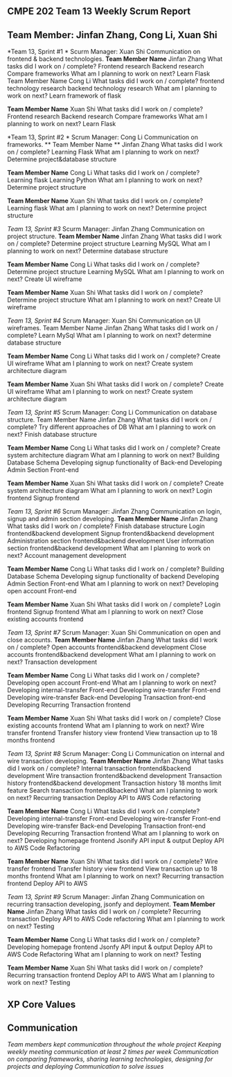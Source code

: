 ## CMPE 202 Team 13 Weekly Scrum Report
## Team Member: Jinfan Zhang, Cong Li, Xuan Shi

*Team 13, Sprint #1 *
Scurm Manager: Xuan Shi
Communication on frontend & backend technologies.
**Team Member Name**
Jinfan Zhang
What tasks did I work on / complete?
Frontend research
Backend research 
Compare frameworks
What am I planning to work on next?
Learn Flask 
Team Member Name
Cong Li
What tasks did I work on / complete?
frontend technology research
backend technology research
What am I planning to work on next?
Learn framework of flask

**Team Member Name**
Xuan Shi
What tasks did I work on / complete?
Frontend research
Backend research 
Compare frameworks
What am I planning to work on next?
Learn Flask 

*Team 13, Sprint #2 *
Scrum Manager: Cong Li
Communication on frameworks.
** Team Member Name **
Jinfan Zhang
What tasks did I work on / complete?
Learning Flask
What am I planning to work on next?
Determine project&database structure

**Team Member Name**
Cong Li
What tasks did I work on / complete?
Learning flask
Learning Python
What am I planning to work on next?
Determine project structure

**Team Member Name**
Xuan Shi
What tasks did I work on / complete?
Learning flask
What am I planning to work on next?
Determine project structure




*Team 13, Sprint #3*
Scurm Manager: Jinfan Zhang
Communication on project structure.
**Team Member Name**
Jinfan Zhang
What tasks did I work on / complete?
Determine project structure
Learning MySQL
What am I planning to work on next?
Determine database structure

**Team Member Name**
Cong Li
What tasks did I work on / complete?
Determine project structure
Learning MySQL
What am I planning to work on next?
Create UI wireframe

**Team Member Name**
Xuan Shi
What tasks did I work on / complete?
Determine project structure
What am I planning to work on next?
Create UI wireframe

*Team 13, Sprint #4*
Scrum Manager: Xuan Shi
Communication on UI wireframes.
Team Member Name
Jinfan Zhang
What tasks did I work on / complete?
Learn MySql
What am I planning to work on next?
determine database structure

**Team Member Name**
Cong Li
What tasks did I work on / complete?
Create UI wireframe
What am I planning to work on next?
Create system architecture diagram

**Team Member Name**
Xuan Shi
What tasks did I work on / complete?
Create UI wireframe
What am I planning to work on next?
Create system architecture diagram

*Team 13, Sprint #5*
Scrum Manager: Cong Li
Communication on database structure.
Team Member Name
Jinfan Zhang
What tasks did I work on / complete?
Try different approaches of DB
What am I planning to work on next?
Finish database structure

**Team Member Name**
Cong Li
What tasks did I work on / complete?
Create system architecture diagram
What am I planning to work on next?
Building Database Schema
Developing signup functionality of Back-end
Developing Admin Section Front-end

**Team Member Name**
Xuan Shi
What tasks did I work on / complete?
Create system architecture diagram
What am I planning to work on next?
Login frontend
Signup frontend

*Team 13, Sprint #6*
Scrum Manager: Jinfan Zhang
Communication on login, signup and admin section developing.
**Team Member Name**
Jinfan Zhang
What tasks did I work on / complete?
Finish database structure
Login frontend&backend development
Signup frontend&backend development
Administration section frontend&backend development
User information section frontend&backend development
What am I planning to work on next?
Account management development

**Team Member Name**
Cong Li
What tasks did I work on / complete?
Building Database Schema
Developing signup functionality of backend
Developing Admin Section Front-end
What am I planning to work on next?
Developing open account Front-end

**Team Member Name**
Xuan Shi
What tasks did I work on / complete?
Login frontend
Signup frontend
What am I planning to work on next?
Close existing accounts frontend

*Team 13, Sprint #7*
Scrum Manager: Xuan Shi
Communication on open and close accounts.
**Team Member Name**
Jinfan Zhang
What tasks did I work on / complete?
Open accounts frontend&backend development
Close accounts frontend&backend development
What am I planning to work on next?
Transaction development

**Team Member Name**
Cong Li
What tasks did I work on / complete?
Developing open account Front-end
What am I planning to work on next?
Developing internal-transfer Front-end
Developing wire-transfer Front-end
Developing wire-transfer Back-end
Developing Transaction front-end
Developing Recurring Transaction frontend

**Team Member Name**
Xuan Shi
What tasks did I work on / complete?
Close existing accounts frontend
What am I planning to work on next?
Wire transfer frontend
Transfer history view frontend
View transaction up to 18 months frontend 

*Team 13, Sprint #8*
Scrum Manager: Cong Li
Communication on internal and wire transaction developing.
**Team Member Name**
Jinfan Zhang
What tasks did I work on / complete?
Internal transaction frontend&backend development
Wire transaction frontend&backend development
Transaction history frontend&backend development
Transaction history 18 months limit feature
Search transaction frontend&backend
What am I planning to work on next?
Recurring transaction
Deploy API to AWS
Code refactoring

**Team Member Name**
Cong Li
What tasks did I work on / complete?
Developing internal-transfer Front-end
Developing wire-transfer Front-end
Developing wire-transfer Back-end
Developing Transaction front-end
Developing Recurring Transaction frontend
What am I planning to work on next?
Developing homepage frontend
Jsonify API input & output
Deploy API to AWS
Code Refactoring

**Team Member Name**
Xuan Shi
What tasks did I work on / complete?
Wire transfer frontend
Transfer history view frontend
View transaction up to 18 months frontend 
What am I planning to work on next?
Recurring transaction frontend
Deploy API to AWS

*Team 13, Sprint #9*
Scrum Manager: Jinfan Zhang
Communication on recurring transaction developing, jsonfy and deployment.
**Team Member Name**
Jinfan Zhang
What tasks did I work on / complete?
Recurring transaction
Deploy API to AWS
Code refactoring
What am I planning to work on next?
Testing

**Team Member Name**
Cong Li
What tasks did I work on / complete?
Developing homepage frontend
Jsonfy API input & output
Deploy API to AWS
Code Refactoring
What am I planning to work on next?
Testing 

**Team Member Name**
Xuan Shi
What tasks did I work on / complete?
Recurring transaction frontend
Deploy API to AWS
What am I planning to work on next?
Testing


## XP Core Values
## Communication
*Team members kept communication throughout the whole project*
*Keeping weekly meeting communication at least 2 times per week*
*Communication on comparing frameworks, sharing learning technologies, designing for projects and deploying*
*Communication to solve issues*
 

